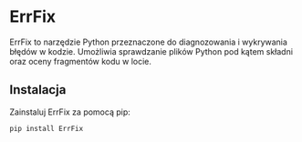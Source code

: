 # ErrFix

ErrFix to narzędzie Python przeznaczone do diagnozowania i wykrywania błędów w kodzie. Umożliwia sprawdzanie plików Python pod kątem składni oraz oceny fragmentów kodu w locie.

## Instalacja

Zainstaluj ErrFix za pomocą pip:
```bash
pip install ErrFix
